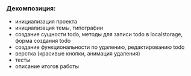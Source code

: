 ### Декомпозиция:

- инициализация проекта
- инициализация темы, типографии
- создание сущности todo, методы для записи todo в localstorage, форма создания todo
- создание функциональности по удалению, редактированию todo
- верстка (красивые кнопки, анимация удаления)
- тесты
- описание итогов работы
